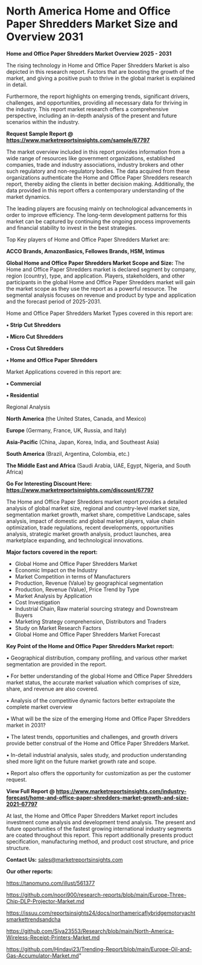 # North America Home and Office Paper Shredders Market Size and Overview 2031

<Strong> Home and Office Paper Shredders Market Overview 2025 - 2031</strong>

The rising technology in Home and Office Paper Shredders Market is also depicted in this research report. Factors that are boosting the growth of the market, and giving a positive push to thrive in the global market is explained in detail.

Furthermore, the report highlights on emerging trends, significant drivers, challenges, and opportunities, providing all necessary data for thriving in the industry. This report market research offers a comprehensive perspective, including an in-depth analysis of the present and future scenarios within the industry.

<strong>Request Sample Report @ <a href=https://www.marketreportsinsights.com/sample/67797>https://www.marketreportsinsights.com/sample/67797</a></strong>

The market overview included in this report provides information from a wide range of resources like government organizations, established companies, trade and industry associations, industry brokers and other such regulatory and non-regulatory bodies. The data acquired from these organizations authenticate the Home and Office Paper Shredders research report, thereby aiding the clients in better decision making. Additionally, the data provided in this report offers a contemporary understanding of the market dynamics.

The leading players are focusing mainly on technological advancements in order to improve efficiency. The long-term development patterns for this market can be captured by continuing the ongoing process improvements and financial stability to invest in the best strategies.

Top Key players of Home and Office Paper Shredders Market are:

<strong>ACCO Brands, AmazonBasics, Fellowes Brands, HSM, Intimus</strong>

<strong><b>Global Home and Office Paper Shredders Market Scope and Size:</b></strong>
The Home and Office Paper Shredders market is declared segment by company, region (country), type, and application. Players, stakeholders, and other participants in the global Home and Office Paper Shredders market will gain the market scope as they use the report as a powerful resource. The segmental analysis focuses on revenue and product by type and application and the forecast period of 2025-2031.

Home and Office Paper Shredders Market Types covered in this report are:

<strong>• Strip Cut Shredders

• Micro Cut Shredders

• Cross Cut Shredders

• Home and Office Paper Shredders</strong>

Market Applications covered in this report are:

<strong>• Commercial

• Residential</strong> 

Regional Analysis

<strong>North America</strong> (the United States, Canada, and Mexico)

<strong>Europe</strong> (Germany, France, UK, Russia, and Italy)

<strong>Asia-Pacific</strong> (China, Japan, Korea, India, and Southeast Asia)

<strong>South America</strong> (Brazil, Argentina, Colombia, etc.)

<strong>The Middle East and Africa</strong> (Saudi Arabia, UAE, Egypt, Nigeria, and South Africa)

<strong>Go For Interesting Discount Here: <a href=https://www.marketreportsinsights.com/discount/67797>https://www.marketreportsinsights.com/discount/67797</a></strong>

The Home and Office Paper Shredders market report provides a detailed analysis of global market size, regional and country-level market size, segmentation market growth, market share, competitive Landscape, sales analysis, impact of domestic and global market players, value chain optimization, trade regulations, recent developments, opportunities analysis, strategic market growth analysis, product launches, area marketplace expanding, and technological innovations.

<strong><b>Major factors covered in the report:</b></strong>
<ul>
  <li>Global Home and Office Paper Shredders Market </li>
  <li>Economic Impact on the Industry</li>
  <li>Market Competition in terms of Manufacturers</li>
  <li>Production, Revenue (Value) by geographical segmentation</li>
  <li>Production, Revenue (Value), Price Trend by Type</li>
  <li>Market Analysis by Application</li>
  <li>Cost Investigation</li>
  <li>Industrial Chain, Raw material sourcing strategy and Downstream Buyers</li>
  <li>Marketing Strategy comprehension, Distributors and Traders</li>
  <li>Study on Market Research Factors</li>
  <li>Global Home and Office Paper Shredders Market Forecast</li>
</ul>

<strong><b>Key Point of the Home and Office Paper Shredders Market report:</b></strong>

• Geographical distribution, company profiling, and various other market segmentation are provided in the report.

• For better understanding of the global Home and Office Paper Shredders market status, the accurate market valuation which comprises of size, share, and revenue are also covered.

• Analysis of the competitive dynamic factors better extrapolate the complete market overview

• What will be the size of the emerging Home and Office Paper Shredders market in 2031?

• The latest trends, opportunities and challenges, and growth drivers provide better construal of the Home and Office Paper Shredders Market.

• In-detail industrial analysis, sales study, and production understanding shed more light on the future market growth rate and scope.

• Report also offers the opportunity for customization as per the customer request.

<strong><b>View Full Report @ <a href=https://www.marketreportsinsights.com/industry-forecast/home-and-office-paper-shredders-market-growth-and-size-2021-67797>https://www.marketreportsinsights.com/industry-forecast/home-and-office-paper-shredders-market-growth-and-size-2021-67797</a></b></strong>


At last, the Home and Office Paper Shredders Market report includes investment come analysis and development trend analysis. The present and future opportunities of the fastest growing international industry segments are coated throughout this report. This report additionally presents product specification, manufacturing method, and product cost structure, and price structure.

<strong>Contact Us:</strong>
sales@marketreportsinsights.com

<strong>Our other reports:</strong>

<a href=https://tanomuno.com/illust/561377>https://tanomuno.com/illust/561377</a>

<a href=https://github.com/noori900/research-reports/blob/main/Europe-Three-Chip-DLP-Projector-Market.md>https://github.com/noori900/research-reports/blob/main/Europe-Three-Chip-DLP-Projector-Market.md</a>

<a href=https://issuu.com/reportsinsights24/docs/northamericaflybridgemotoryachtsmarkettrendsandcha>https://issuu.com/reportsinsights24/docs/northamericaflybridgemotoryachtsmarkettrendsandcha</a>

<a href=https://github.com/Siya23553/Research/blob/main/North-America-Wireless-Receipt-Printers-Market.md>https://github.com/Siya23553/Research/blob/main/North-America-Wireless-Receipt-Printers-Market.md</a>

<a href=https://github.com/Hindavi23/Trending-Report/blob/main/Europe-Oil-and-Gas-Accumulator-Market.md>https://github.com/Hindavi23/Trending-Report/blob/main/Europe-Oil-and-Gas-Accumulator-Market.md</a>"
